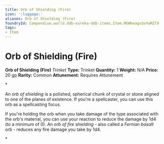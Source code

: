 ```yaml
---
title: Orb of Shielding (Fire)
icon: ':luggage:'
aliases: Orb of Shielding (Fire)
foundryId: Compendium.world.ddb-eureka-ddb-items.Item.MGWheagn3oYwMZl9
tags:
- Item
---
```


# Orb of Shielding (Fire)

**Orb of Shielding (Fire)**
_Trinket_
**Type:** Trinket
**Quantity:** 1
**Weight:** N/A
**Price:** 20 gp
**Rarity:** Common
**Attunement:** Requires Attunement

*<p>An *orb of shielding* is a polished, spherical chunk of crystal or stone aligned to one of the planes of existence. If you're a spellcaster, you can use this orb as a spellcasting focus.

If you're holding the orb when you take damage of the type associated with the orb's material, you can use your reaction to reduce the damage by 1d4 (to a minimum of 0). An *orb of fire shielding* - also called a *Fernian basalt* orb - reduces any fire damage you take by 1d4.</p>*
